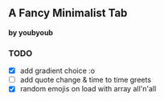 ## A Fancy Minimalist Tab

**by youbyoub**

### TODO

- [x] add gradient choice :o
- [ ] add quote change & time to time greets
- [x] random emojis on load with array all'n'all
